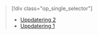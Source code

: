 > [!div class="op_single_selector"]
> * [Uppdatering 2](../articles/storsimple/storsimple-deployment-walkthrough-gov-u2.md)
> * [Uppdatering 1](../articles/storsimple/storsimple-deployment-walkthrough-gov.md)
> 
> 



<!--HONumber=Jan17_HO3-->


